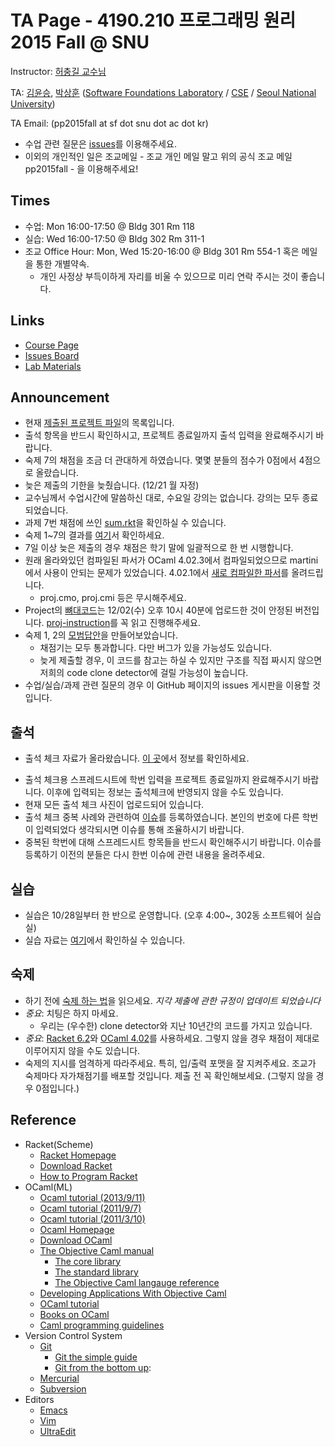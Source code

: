 # TA Page - 4190.210 프로그래밍 원리 2015 Fall @ SNU #

Instructor: [허충길 교수님](http://sf.snu.ac.kr/gil.hur/)

TA: [김윤승](http://sf.snu.ac.kr/yoonseung.kim/),
[박상훈](http://sf.snu.ac.kr/sanghoon.park/)
    ([Software Foundations Laboratory](http://sf.snu.ac.kr/)
    / [CSE](http://cse.snu.ac.kr)
    / [Seoul National University](http://www.snu.ac.kr))
    
TA Email: (pp2015fall at sf dot snu dot ac dot kr)
* 수업 관련 질문은 [issues](https://github.com/snu-sf-class/PP2015f_TA/issues)를 이용해주세요.
* 이외의 개인적인 일은 조교메일 - 조교 개인 메일 말고 위의 공식 조교 메일 pp2015fall - 을 이용해주세요!

## Times ##

* 수업: Mon 16:00-17:50 @ Bldg 301 Rm 118
* 실습: Wed 16:00-17:50 @ Bldg 302 Rm 311-1
* 조교 Office Hour: Mon, Wed 15:20-16:00 @ Bldg 301 Rm 554-1 혹은 메일을 통한 개별약속.
  + 개인 사정상 부득이하게 자리를 비울 수 있으므로 미리 연락 주시는 것이 좋습니다.

## Links ##

* [Course Page](http://sf.snu.ac.kr/gil.hur/4190.210/15/)
* [Issues Board](https://github.com/snu-sf-class/PP2015f_TA/issues)
* [Lab Materials](/lab)

## Announcement #
* 현재 [제출된 프로젝트 파일](proj_submit.md)의 목록입니다.
* 출석 항목을 반드시 확인하시고, 프로젝트 종료일까지 출석 입력을 완료해주시기 바랍니다.
* 숙제 7의 채점을 조금 더 관대하게 하였습니다. 몇몇 분들의 점수가 0점에서 4점으로 올랐습니다.
* 늦은 제출의 기한을 늦췄습니다. (12/21 월 자정)
* 교수님께서 수업시간에 말씀하신 대로, 수요일 강의는 없습니다. 강의는 모두 종료되었습니다.
* 과제 7번 채점에 쓰인 [sum.rkt](homeworks/hw7-sum)을 확인하실 수 있습니다.
* 숙제 1~7의 결과를 [여기](https://docs.google.com/spreadsheets/d/1J0w3gUf_1PQ66Gbj5EzDioLTFdnxlBIscW1CXRWG0-k/edit?usp=sharing)서 확인하세요.
* 7일 이상 늦은 제출의 경우 채점은 학기 말에 일괄적으로 한 번 시행합니다.
* 원래 올라와있던 컴파일된 파서가 OCaml 4.02.3에서 컴파일되었으므로 martini에서 사용이 안되는 문제가 있었습니다. 4.02.1에서 [새로 컴파일한 파서](homeworks/proj-skeleton-with-parser/ocaml4021.tar)를 올려드립니다.
  + proj.cmo, proj.cmi 등은 무시해주세요.
* Project의 [뼈대코드](homeworks/proj-skeleton)는 12/02(수) 오후 10시 40분에 업로드한 것이 안정된 버전입니다. [proj-instruction](homeworks/proj-skeleton/proj_instr.md)를 꼭 읽고 진행해주세요.
* 숙제 1, 2의 [모범답안](homeworks/)을 만들어보았습니다.
  + 채점기는 모두 통과합니다. 다만 버그가 있을 가능성도 있습니다.
  + 늦게 제출할 경우, 이 코드를 참고는 하실 수 있지만 구조를 직접 짜시지 않으면 저희의 code clone detector에 걸릴 가능성이 높습니다.
* 수업/실습/과제 관련 질문의 경우 이 GitHub 페이지의 issues 게시판을 이용할 것입니다.

## 출석 ##
* 출석 체크 자료가 올라왔습니다. [이 곳](attendance/instruction.md)에서 정보를 확인하세요.
 + 출석 체크용 스프레드시트에 학번 입력을 프로젝트 종료일까지 완료해주시기 바랍니다. 이후에 입력되는 정보는 출석체크에 반영되지 않을 수도 있습니다.
 + 현재 모든 출석 체크 사진이 업로드되어 있습니다.
 + 출석 체크 중복 사례와 관련하여 [이슈](https://github.com/snu-sf-class/PP2015f_TA/issues/154)를 등록하였습니다. 본인의 번호에 다른 학번이 입력되었다 생각되시면 이슈를 통해 조율하시기 바랍니다.
 + 중복된 학번에 대해 스프레드시트 항목들을 반드시 확인해주시기 바랍니다. 이슈를 등록하기 이전의 분들은 다시 한번 이슈에 관련 내용을 올려주세요.

## 실습 ##
* 실습은 10/28일부터 한 반으로 운영합니다. (오후 4:00~, 302동 소프트웨어 실습실)
* 실습 자료는 [여기](lab/)에서 확인하실 수 있습니다.

## 숙제 ##
* 하기 전에 [숙제 하는 법](homeworks/instr-hw.md)을 읽으세요. *지각 제출에 관한 규정이 업데이트 되었습니다*
* *중요*: 치팅은 하지 마세요.
  + 우리는 (우수한) clone detector와 지난 10년간의 코드를 가지고 있습니다.
* *중요*: [Racket 6.2](http://download.racket-lang.org)와 [OCaml 4.02](http://ocaml.org/docs/install.html)를 사용하세요. 그렇지 않을 경우 채점이 제대로 이루어지지 않을 수도 있습니다.
* 숙제의 지시를 엄격하게 따라주세요. 특히, 입/출력 포맷을 잘 지켜주세요. 조교가 숙제마다 자가채점기를 배포할 것입니다. 제출 전 꼭 확인해보세요. (그렇지 않을 경우 0점입니다.)

## Reference ##

* Racket(Scheme)
  + [Racket Homepage](http://racket-lang.org)
  + [Download Racket](http://racket-lang.org/download/)
  + [How to Program Racket](http://www.ccs.neu.edu/home/matthias/Style/style/)
* OCaml(ML)
  + [Ocaml tutorial (2013/9/11)](http://ropas.snu.ac.kr/~ta/4190.310/13/ocaml_tutorial13f.pdf)
  + [Ocaml tutorial (2011/9/7)](http://ropas.snu.ac.kr/~ta/4190.310/11f/ocaml_tutorial11f.pdf)
  + [Ocaml tutorial (2011/3/10)](http://ropas.snu.ac.kr/~ta/4190.310/11f/ocaml_tutorial11s.pdf)
  + [Ocaml Homepage](http://caml.inria.fr/)
  + [Download OCaml](http://caml.inria.fr/download.en.html)
  + [The Objective Caml manual](http://caml.inria.fr/pub/docs/manual-ocaml/index.html)
    - [The core library](http://caml.inria.fr/pub/docs/manual-ocaml/manual033.html)
    - [The standard library](http://caml.inria.fr/pub/docs/manual-ocaml/manual034.html)
    - [The Objective Caml langauge reference](http://caml.inria.fr/pub/docs/manual-ocaml/language.html)
  + [Developing Applications With Objective Caml](http://caml.inria.fr/pub/docs/oreilly-book/index.html)
  + [OCaml tutorial](http://ocaml.org/tutorials/)
  + [Books on OCaml](http://ocaml.org/books.html)
  + [Caml programming guidelines](http://caml.inria.fr/resources/doc/guides/guidelines.en.html)
* Version Control System
  + [Git](http://www.git-scm.com)
    - [Git the simple guide](http://rogerdudler.github.io/git-guide/index.html)
    - [Git from the bottom up](https://www.google.co.kr/search?client=safari&rls=en&q=git+from+bottom+up&ie=UTF-8&oe=UTF-8&gws_rd=cr&ei=06ckUqKJGYXAkAX1jYAw):
  + [Mercurial](http://mercurial.selenic.com)
  + [Subversion](http://subversion.tigris.org)
* Editors
  + [Emacs](http://www.gnu.org/s/emacs/)
  + [Vim](http://www.vim.org)
  + [UltraEdit](http://www.ultraedit.com)
